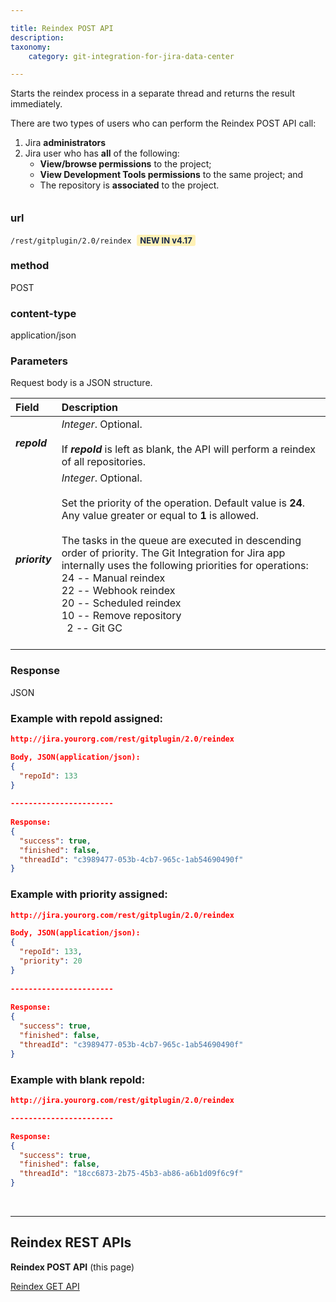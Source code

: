 ```yaml
---

title: Reindex POST API
description:
taxonomy:
    category: git-integration-for-jira-data-center

---
```


Starts the reindex process in a separate thread and returns the result immediately.

<div class="bbb-callout bbb--alert">
    <div class="irow">
    <div class="ilogobox">
        <span class="logoimg"></span>
    </div>
    <div class="imsgbox">
        There are two types of users who can perform the Reindex POST API call:
        <ol style='margin-bottom:-20px'>
            <li>Jira <b>administrators</b></li>
            <li>Jira user who has <b>all</b> of the following:
            <ul>
                <li><b>View/browse permissions</b> to the project;</li>
                <li><b>View Development Tools permissions</b> to the same project; and</li>
                <li>The repository is <b>associated</b> to the project.</li>
            </ul></li>
        </ol>
    </div>
    </div>
</div>

&nbsp;
### url
`/rest/gitplugin/2.0/reindex` <b style='background-color:#FFF1B6; padding:1px 5px; color:#172A4C; border-radius:3px; margin: 0 5px; font-size: small;'>NEW IN v4.17</b>

### method
POST

### content-type
application/json

### Parameters

Request body is a JSON structure.

| Field | Description |
| :--- | :--- |
| _**repoId**_ | _Integer_. Optional.<br><br>If _**repoId**_ is left as blank, the API will perform a reindex of all repositories. |
| _**priority**_ |  _Integer_. Optional.<br><br>Set the priority of the operation. Default value is **24**. Any value greater or equal to **1** is allowed.<br><br>The tasks in the queue are executed in descending order of priority. The Git Integration for Jira app internally uses the following priorities for operations:<br>24 -- Manual reindex<br>22 -- Webhook reindex<br>20 -- Scheduled reindex<br>10 -- Remove repository<br>&nbsp;&nbsp;2 -- Git GC<br><br> |

### Response
JSON

### Example with repoId assigned:

```json
http://jira.yourorg.com/rest/gitplugin/2.0/reindex

Body, JSON(application/json):
{
  "repoId": 133
}
 
-----------------------
 
Response:
{
  "success": true,
  "finished": false,
  "threadId": "c3989477-053b-4cb7-965c-1ab54690490f"
}
```

### Example with priority assigned:

```json
http://jira.yourorg.com/rest/gitplugin/2.0/reindex

Body, JSON(application/json):
{
  "repoId": 133,
  "priority": 20
}
 
-----------------------
 
Response:
{
  "success": true,
  "finished": false,
  "threadId": "c3989477-053b-4cb7-965c-1ab54690490f"
}
```

### Example with blank repoId:

```json
http://jira.yourorg.com/rest/gitplugin/2.0/reindex

-----------------------

Response:
{
  "success": true,
  "finished": false,
  "threadId": "18cc6873-2b75-45b3-ab86-a6b1d09f6c9f"
}
```

&nbsp;
* * *

## Reindex REST APIs

**Reindex POST API** (this page)

[Reindex GET API](/git-integration-for-jira-data-center/reindex-get-api-gij-self-managed)

